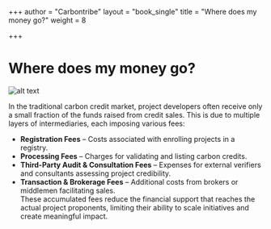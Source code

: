 +++
author = "Carbontribe"
layout = "book_single"
title = "Where does my money go?"
weight = 8

+++

# Where does my money go?  


![alt text](/images/where_does_my_money_go.png "where_does_my_money_go")



In the traditional carbon credit market, project developers often receive only a small fraction of the funds raised from credit sales. This is due to multiple layers of intermediaries, each imposing various fees:    
- __Registration Fees__ – Costs associated with enrolling projects in a registry.  
- __Processing Fees__ – Charges for validating and listing carbon credits.  
- __Third-Party Audit & Consultation Fees__ – Expenses for external verifiers and consultants assessing project credibility.  
- __Transaction & Brokerage Fees__ – Additional costs from brokers or middlemen facilitating sales.  
These accumulated fees reduce the financial support that reaches the actual project proponents, limiting their ability to scale initiatives and create meaningful impact.  
